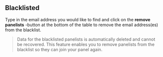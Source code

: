 ## Blacklisted

Type in the email address you would like to find and click on the **remove panelists** -button at the bottom of the table to remove the email address(es) from the blacklist.

> Data for the blacklisted panelists is automatically deleted and cannot be recovered. This feature enables you to remove panelists from the blacklist so they can join your panel again.

